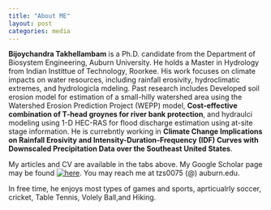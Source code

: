 ```yaml
---
title: "About ME"
layout: post
categories: media
---
```



**Bijoychandra Takhellambam** is a Ph.D. candidate from the Department of Biosystem Engineering, Auburn University. He holds a Master in Hydrology from Indian Instittue of Technology, Roorkee. His work focuses on climate impacts on water resources, including rainfall erosivity, hydroclimatic extremes, and hydrologicla mdeling. Past research includes Developed soil erosion model for estimation of a small-hilly watershed area using the Watershed Erosion Prediction Project (WEPP) model, **Cost-effective combination of T-head groynes for river bank protection**, and hydraulci modeling using 1-D HEC-RAS for flood discharge estimation using at-site stage information. He is currebntly working in **Climate Change Implications on Rainfall Erosivity and Intensity-Duration-Frequency (IDF) Curves with Downscaled Precipitation Data over the Southeast United States**.

My articles and CV are available in the tabs above. My Google Scholar page may be found [![here](https://github.com/bijoychandraAU/bijoychandraau.github.io/blob/master/File/Google_Scholar_logo.svg)](https://scholar.google.com/citations?user=I6bZieUAAAAJ&hl=en). You may reach me at tzs0075 (@) auburn.edu. 

In free time, he enjoys most types of games and sports, aprticualrly soccer, cricket, Table Tennis, Volely Ball,and Hiking. 
